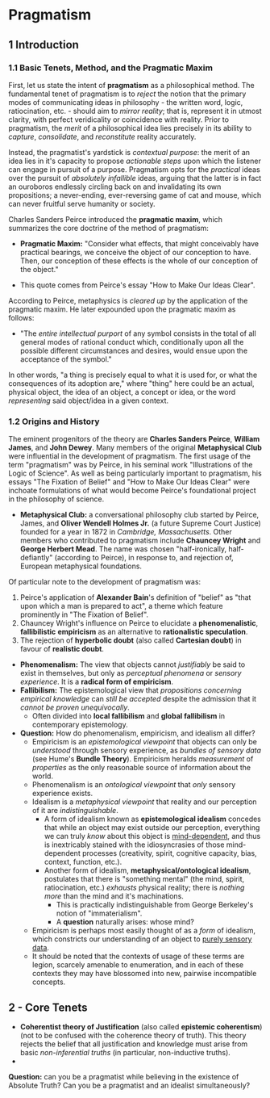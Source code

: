 # Pragmatism

## 1 Introduction

### 1.1 Basic Tenets, Method, and the Pragmatic Maxim

First, let us state the intent of **pragmatism** as a philosophical method. The fundamental tenet of pragmatism is to *reject* the notion that the primary modes of communicating ideas in philosophy - the written word, logic, ratiocination, etc. - should aim to *mirror reality*; that is, represent it in utmost clarity, with perfect veridicality or coincidence with reality. Prior to pragmatism, the *merit* of a philosophical idea lies precisely in its ability to *capture*, *consolidate*, and *reconstitute* reality accurately.

Instead, the pragmatist's yardstick is *contextual purpose*: the merit of an idea lies in it's capacity to propose *actionable steps* upon which the listener can engage in pursuit of a purpose. Pragmatism opts for the *practical* ideas over the pursuit of *absolutely infallible* ideas, arguing that the latter is in fact an ouroboros endlessly circling back on and invalidating its own propositions; a never-ending, ever-reversing game of cat and mouse, which can never fruitful serve humanity or society.

Charles Sanders Peirce introduced the **pragmatic maxim**, which summarizes the core doctrine of the method of pragmatism:

* **Pragmatic Maxim:** "Consider what effects, that might conceivably have practical bearings,  we conceive the object of our conception to have. Then, our conception  of these effects is the whole of our conception of the object."

- This quote comes from Peirce's essay "How to Make Our Ideas Clear".

According to Peirce, metaphysics is *cleared up* by the application of the pragmatic maxim. He later expounded upon the pragmatic maxim as follows:

* "The *entire intellectual purport* of any symbol consists in the total of all general modes of rational conduct which, conditionally upon all the possible different circumstances and desires, would ensue upon the acceptance of the symbol."

In other words, "a thing is precisely equal to what it is used for, or what the consequences of its adoption are," where "thing" here could be an actual, physical object, the idea of an object, a concept or idea, or the word *representing* said object/idea in a given context.

### 1.2 Origins and History

The eminent progenitors of the theory are **Charles Sanders Peirce**, **William James**, and **John Dewey**. Many members of the original **Metaphysical Club** were influential in the development of pragmatism. The first usage of the term "pragmatism" was by Peirce, in his seminal work "Illustrations of the Logic of Science". As well as being particularly important to pragmatism, his essays "The Fixation of Belief" and "How to Make Our Ideas Clear" were inchoate formulations of what would become Peirce's foundational project in the philosophy of science.

* **Metaphysical Club:** a conversational philosophy club started by Peirce, James, and **Oliver Wendell Holmes Jr.** (a future Supreme Court Justice) founded for a year in 1872 in *Cambridge, Massachusetts*. Other members who contributed to pragmatism include **Chauncey Wright** and **George Herbert Mead**. The name was chosen "half-ironically, half-defiantly" (according to Peirce), in response to, and rejection of, European metaphysical foundations.

Of particular note to the development of pragmatism was:

1. Peirce's application of **Alexander Bain**'s definition of "belief" as "that upon which a man is prepared to act", a theme which feature prominently in "The Fixation of Belief".
2. Chauncey Wright's influence on Peirce to elucidate a **phenomenalistic**, **fallibilistic** **empiricism** as an alternative to **rationalistic speculation**.
3. The rejection of **hyperbolic doubt** (also called **Cartesian doubt**) in favour of **realistic doubt**.

* **Phenomenalism:** The view that objects cannot *justifiably* be said to exist in themselves, but only as *perceptual phenomena* or *sensory experience*. It is a **radical form of empiricism**.
* **Fallibilism:** The epistemological view that *propositions concerning empirical knowledge* can *still be accepted* despite the admission that it *cannot be proven unequivocally*.
  * Often divided into **local fallibilism** and **global fallibilism** in contemporary epistemology.
* **Question:** How do phenomenalism, empiricism, and idealism all differ?
  * Empiricism is an *epistemological viewpoint* that objects can only be *understood* through sensory experience, as *bundles of sensory data* (see Hume's **Bundle Theory**). Empiricism heralds *measurement* of *properties* as the only reasonable source of information about the world.
  * Phenomenalism is an *ontological viewpoint* that *only* sensory experience exists.
  * Idealism is a *metaphysical viewpoint* that reality and our perception of it are *indistinguishable*.
    * A form of idealism known as **epistemological idealism** concedes that while an object may exist outside our perception, everything we can truly *know* about this object is <u>mind-dependent</u>, and thus is inextricably stained with the idiosyncrasies of those mind-dependent processes (creativity, spirit, cognitive capacity, bias, context, function, etc.).
    * Another form of idealism, **metaphysical/ontological idealism**, postulates that there is "something mental" (the mind, spirit,  ratiocination, etc.) *exhausts* physical reality; there is *nothing more* than the mind and it's machinations.
      * This is practically indistinguishable from George Berkeley's notion of "immaterialism".
      * A **question** naturally arises: whose mind?
  * Empiricism is perhaps most easily thought of as a *form* of idealism, which constricts our understanding of an object to <u>purely sensory data</u>.
  * It should be noted that the contexts of usage of these terms are legion, scarcely amenable to enumeration, and in each of these contexts they may have blossomed into new, pairwise incompatible concepts.

## 2 - Core Tenets

* **Coherentist theory of Justification** (also called **epistemic coherentism**) (not to be confused with the coherence theory of truth).
  This theory rejects the belief that all justification and knowledge must arise from basic *non-inferential truths* (in particular, non-inductive truths).
* 

**Question:** can you be a pragmatist while believing in the existence of Absolute Truth? Can you be a pragmatist and an idealist simultaneously?